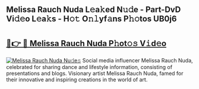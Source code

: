 ## Melissa Rauch Nuda L𝚎a𝚔ed N𝚞𝚍e - Part-DvD Vi𝚍𝚎o L𝚎a𝚔s - H𝚘𝚝 O𝚗𝚕yf𝚊ns P𝚑𝚘tos UB0j6

# <h2><a href="http://kf5vco6.oniu.top/?m=Melissa+Rauch+Nuda">🔗👉 🔴 Melissa Rauch Nuda P𝚑ot𝚘𝚜 V𝚒d𝚎o</a></h2>

[![Melissa Rauch Nuda Nu𝚍e𝚜](https://i.imgur.com/0qMVB7G.gif)](http://kf5vco6.oniu.top/?m=Melissa+Rauch+Nuda)
Social media influencer Melissa Rauch Nuda, celebrated for sharing dance and lifestyle information, consisting of presentations and blogs. Visionary artist Melissa Rauch Nuda, famed for their innovative and inspiring creations in the world of art.  
